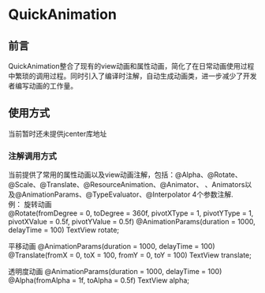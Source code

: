 # QuickAnimation
## 前言
QuickAnimation整合了现有的view动画和属性动画，简化了在日常动画使用过程中繁琐的调用过程。同时引入了编译时注解，自动生成动画类，进一步减少了开发者编写动画的工作量。
## 使用方式
当前暂时还未提供jcenter库地址
### 注解调用方式
当前提供了常用的属性动画以及view动画注解，包括：@Alpha、@Rotate、@Scale、@Translate、@ResourceAnimation、@Animator、
、Animators以及@AnimationParams、@TypeEvaluator、@Interpolator 4个参数注解.  
例： 
旋转动画  
@Rotate(fromDegree = 0, toDegree = 360f, pivotXType = 1, pivotYType = 1, pivotXValue = 0.5f, pivotYValue = 0.5f)
@AnimationParams(duration = 1000, delayTime = 100)
TextView rotate;  
 
平移动画
@AnimationParams(duration = 1000, delayTime = 100)
@Translate(fromX = 0, toX = 100, fromY = 0, toY = 100)
TextView translate;

透明度动画
@AnimationParams(duration = 1000, delayTime = 100)
@Alpha(fromAlpha = 1f, toAlpha = 0.5f)
TextView alpha;
 
